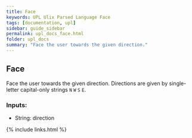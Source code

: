 ```yaml
---
title: Face
keywords: UPL Ulix Parsed Language Face
tags: [documentation, upl]
sidebar: guide_sidebar
permalink: upl_docs_face.html
folder: upl_docs
summary: "Face the user towards the given direction."
---
```


## Face

Face the user towards the given direction. Directions are given by single-letter capital-only strings `N` `W` `S` `E`.

### Inputs:
- String: direction

{% include links.html %}